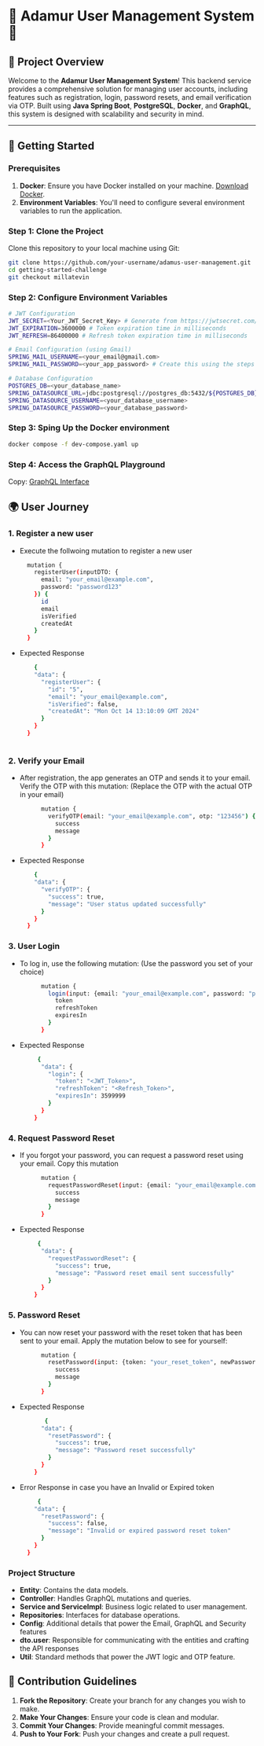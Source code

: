 # 🌟 Adamur User Management System 🌟

## 📖 Project Overview

Welcome to the **Adamur User Management System**! This backend service provides a comprehensive solution for managing user accounts, including features such as registration, login, password resets, and email verification via OTP. Built using **Java Spring Boot**, **PostgreSQL**, **Docker**, and **GraphQL**, this system is designed with scalability and security in mind.

---

## 🚀 Getting Started

### Prerequisites

1. **Docker**: Ensure you have Docker installed on your machine. [Download Docker](https://www.docker.com/get-started).
2. **Environment Variables**: You'll need to configure several environment variables to run the application. 

### Step 1: Clone the Project

Clone this repository to your local machine using Git:

```bash
git clone https://github.com/your-username/adamus-user-management.git
cd getting-started-challenge
git checkout millatevin
```
### Step 2: Configure Environment Variables

```bash
# JWT Configuration
JWT_SECRET=<Your_JWT_Secret_Key> # Generate from https://jwtsecret.com/generate
JWT_EXPIRATION=3600000 # Token expiration time in milliseconds
JWT_REFRESH=86400000 # Refresh token expiration time in milliseconds

# Email Configuration (using Gmail)
SPRING_MAIL_USERNAME=<your_email@gmail.com>
SPRING_MAIL_PASSWORD=<your_app_password> # Create this using the steps here: https://knowledge.workspace.google.com/kb/how-to-create-app-passwords-000009237

# Database Configuration
POSTGRES_DB=<your_database_name>
SPRING_DATASOURCE_URL=jdbc:postgresql://postgres_db:5432/${POSTGRES_DB}
SPRING_DATASOURCE_USERNAME=<your_database_username>
SPRING_DATASOURCE_PASSWORD=<your_database_password>
```

### Step 3: Sping Up the Docker environment

```bash
docker compose -f dev-compose.yaml up
```

### Step 4: Access the GraphQL Playground

Copy: [GraphQL Interface](http://localhost:8080/graphiql?path=/graphql) 

##  🌍 User Journey

### 1. Register a new user 
-   Execute the follwoing mutation to register a new user
  
    ```bash
      mutation {
        registerUser(inputDTO: {
          email: "your_email@example.com",
          password: "password123"
        }) {
          id
          email
          isVerified
          createdAt
        }
      }
    ```
  -   Expected Response
    
      ```bash
          {
          "data": {
            "registerUser": {
              "id": "5",
              "email": "your_email@example.com",
              "isVerified": false,
              "createdAt": "Mon Oct 14 13:10:09 GMT 2024"
            }
          }
        }
    
### 2. Verify your Email
-   After registration, the app generates an OTP and sends it to your email. Verify the OTP with this mutation: (Replace the OTP with the actual OTP in your email)
  
    ```bash
          mutation {
            verifyOTP(email: "your_email@example.com", otp: "123456") {
              success
              message
            }
          }

    ```

 -   Expected Response
    
      ```bash
          {
          "data": {
            "verifyOTP": {
              "success": true,
              "message": "User status updated successfully"
            }
          }
        }
      
### 3. User Login
-   To log in, use the following mutation: (Use the password you set of your choice)
  
    ```bash
          mutation {
            login(input: {email: "your_email@example.com", password: "password123"}) {
              token
              refreshToken
              expiresIn
            }
          }
    ```

 -   Expected Response
    
      ```bash
           {
            "data": {
              "login": {
                "token": "<JWT_Token>",
                "refreshToken": "<Refresh_Token>",
                "expiresIn": 3599999
              }
            }
          }

### 4. Request Password Reset
-   If you forgot your password, you can request a password reset using your email. Copy this mutation
  
    ```bash
          mutation {
            requestPasswordReset(input: {email: "your_email@example.com"}) {
              success
              message
            }
          }
    ```

 -   Expected Response
    
      ```bash
           {
            "data": {
              "requestPasswordReset": {
                "success": true,
                "message": "Password reset email sent successfully"
              }
            }
          }

### 5. Password Reset
-   You can now reset your password with the reset token that has been sent to your email. Apply the mutation below to see for yourself: 
  
    ```bash
          mutation {
            resetPassword(input: {token: "your_reset_token", newPassword: "new_password123"}) {
              success
              message
            }
          }
    ```

 -   Expected Response
    
      ```bash
             {
            "data": {
              "resetPassword": {
                "success": true,
                "message": "Password reset successfully"
              }
            }
          }


 -   Error Response in case you have an Invalid or Expired token
    
      ```bash
           {
          "data": {
            "resetPassword": {
              "success": false,
              "message": "Invalid or expired password reset token"
            }
          }
        }

### Project Structure

- **Entity**: Contains the data models.
- **Controller**: Handles GraphQL mutations and queries.
- **Service and ServiceImpl**: Business logic related to user management.
- **Repositories**: Interfaces for database operations.
- **Config**: Additional details that power the Email, GraphQL and Security features
- **dto.user**: Responsible for communicating with the entities and crafting the API responses
- **Util**: Standard methods that power the JWT logic and OTP feature.

## 🌱 Contribution Guidelines

1. **Fork the Repository**: Create your branch for any changes you wish to make.
2. **Make Your Changes**: Ensure your code is clean and modular.
3. **Commit Your Changes**: Provide meaningful commit messages.
4. **Push to Your Fork**: Push your changes and create a pull request.





